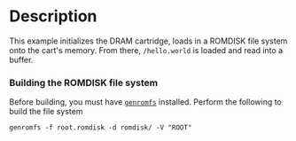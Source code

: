 Description
===========

This example initializes the DRAM cartridge, loads in a ROMDISK file system onto the cart's memory. From there, `/hello.world` is loaded and read into a buffer.

### Building the ROMDISK file system

Before building, you must have [`genromfs`][1] installed. Perform the following to build the file system

    genromfs -f root.romdisk -d romdisk/ -V "ROOT"

[1]: http://packages.debian.org/stable/genromfs
